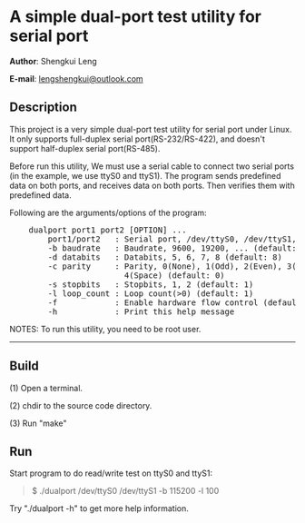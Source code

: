 A simple dual-port test utility for serial port
===============================================
**Author**: Shengkui Leng

**E-mail**: lengshengkui@outlook.com


Description
-----------
This project is a very simple dual-port test utility for serial port under
Linux.  It only supports full-duplex serial port(RS-232/RS-422), and doesn't
support half-duplex serial port(RS-485).

Before run this utility, We must use a serial cable to connect two serial ports
(in the example, we use ttyS0 and ttyS1). The program sends predefined data on
both ports, and receives data on both ports. Then verifies them with predefined
data.

Following are the arguments/options of the program:
<pre>
    dualport port1 port2 [OPTION] ...
        port1/port2   : Serial port, /dev/ttyS0, /dev/ttyS1, ...
        -b baudrate   : Baudrate, 9600, 19200, ... (default: 115200)
        -d databits   : Databits, 5, 6, 7, 8 (default: 8)
        -c parity     : Parity, 0(None), 1(Odd), 2(Even), 3(Mark),
                        4(Space) (default: 0)
        -s stopbits   : Stopbits, 1, 2 (default: 1)
        -l loop_count : Loop count(>0) (default: 1)
        -f            : Enable hardware flow control (default: no flow control)
        -h            : Print this help message
</pre>

NOTES: To run this utility, you need to be root user.

* * *

Build
-----------
(1) Open a terminal.

(2) chdir to the source code directory.

(3) Run "make"


Run
-----------
Start program to do read/write test on ttyS0 and ttyS1:

>    $ ./dualport /dev/ttyS0 /dev/ttyS1 -b 115200 -l 100

Try "./dualport -h" to get more help information.
